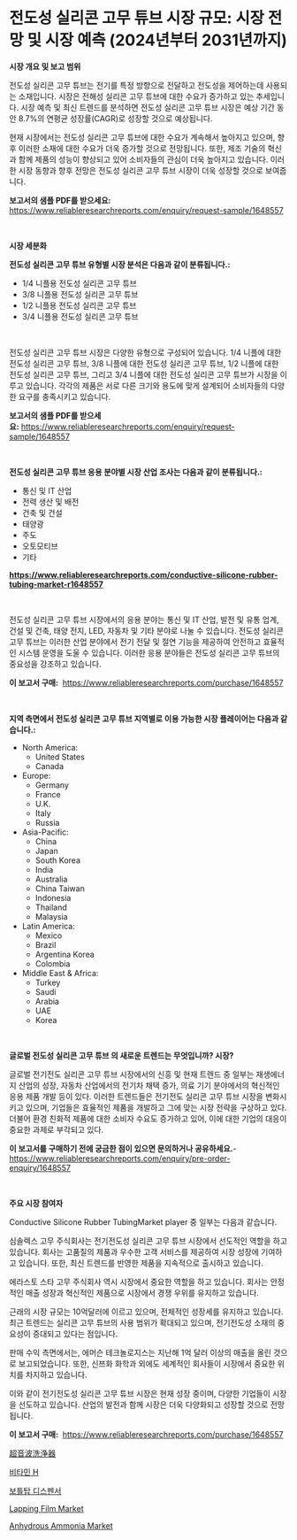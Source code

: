 <p><h1>전도성 실리콘 고무 튜브 시장 규모: 시장 전망 및 시장 예측 (2024년부터 2031년까지)</h1></p><p><strong>시장 개요 및 보고 범위</strong></p>
<p><p>전도성 실리콘 고무 튜브는 전기를 특정 방향으로 전달하고 전도성을 제어하는데 사용되는 소재입니다. 시장은 전해성 실리콘 고무 튜브에 대한 수요가 증가하고 있는 추세입니다. 시장 예측 및 최신 트렌드를 분석하면 전도성 실리콘 고무 튜브 시장은 예상 기간 동안 8.7%의 연평균 성장률(CAGR)로 성장할 것으로 예상됩니다.</p><p>현재 시장에서는 전도성 실리콘 고무 튜브에 대한 수요가 계속해서 높아지고 있으며, 향후 이러한 소재에 대한 수요가 더욱 증가할 것으로 전망됩니다. 또한, 제조 기술의 혁신과 함께 제품의 성능이 향상되고 있어 소비자들의 관심이 더욱 높아지고 있습니다. 이러한 시장 동향과 향후 전망은 전도성 실리콘 고무 튜브 시장이 더욱 성장할 것으로 보여줍니다.</p></p>
<p><strong>보고서의 샘플 PDF를 받으세요:</strong> <a href="https://www.reliableresearchreports.com/enquiry/request-sample/1648557">https://www.reliableresearchreports.com/enquiry/request-sample/1648557</a></p>
<p>&nbsp;</p>
<p><strong>시장 세분화</strong></p>
<p><strong>전도성 실리콘 고무 튜브 유형별 시장 분석은 다음과 같이 분류됩니다.:</strong></p>
<p><ul><li>1/4 니플용 전도성 실리콘 고무 튜브</li><li>3/8 니플용 전도성 실리콘 고무 튜브</li><li>1/2 니플용 전도성 실리콘 고무 튜브</li><li>3/4 니플용 전도성 실리콘 고무 튜브</li></ul></p>
<p>&nbsp;</p>
<p><p>전도성 실리콘 고무 튜브 시장은 다양한 유형으로 구성되어 있습니다. 1/4 니플에 대한 전도성 실리콘 고무 튜브, 3/8 니플에 대한 전도성 실리콘 고무 튜브, 1/2 니플에 대한 전도성 실리콘 고무 튜브, 그리고 3/4 니플에 대한 전도성 실리콘 고무 튜브가 시장을 이루고 있습니다. 각각의 제품은 서로 다른 크기와 용도에 맞게 설계되어 소비자들의 다양한 요구를 충족시키고 있습니다.</p></p>
<p><strong>보고서의 샘플 PDF를 받으세요:</strong>&nbsp;<a href="https://www.reliableresearchreports.com/enquiry/request-sample/1648557">https://www.reliableresearchreports.com/enquiry/request-sample/1648557</a></p>
<p>&nbsp;</p>
<p><strong> 전도성 실리콘 고무 튜브 응용 분야별 시장 산업 조사는 다음과 같이 분류됩니다.:</strong></p>
<p><ul><li>통신 및 IT 산업</li><li>전력 생산 및 배전</li><li>건축 및 건설</li><li>태양광</li><li>주도</li><li>오토모티브</li><li>기타</li></ul></p>
<p><strong><a href="https://www.reliableresearchreports.com/conductive-silicone-rubber-tubing-market-r1648557">https://www.reliableresearchreports.com/conductive-silicone-rubber-tubing-market-r1648557</a></strong></p>
<p>&nbsp;</p>
<p><p>전도성 실리콘 고무 튜브 시장에서의 응용 분야는 통신 및 IT 산업, 발전 및 유통 업계, 건설 및 건축, 태양 전지, LED, 자동차 및 기타 분야로 나눌 수 있습니다. 전도성 실리콘 고무 튜브는 이러한 산업 분야에서 전기 전달 및 절연 기능을 제공하여 안전하고 효율적인 시스템 운영을 도울 수 있습니다. 이러한 응용 분야들은 전도성 실리콘 고무 튜브의 중요성을 강조하고 있습니다.</p></p>
<p><strong>이 보고서 구매:</strong>&nbsp; <a href="https://www.reliableresearchreports.com/purchase/1648557">https://www.reliableresearchreports.com/purchase/1648557</a></p>
<p>&nbsp;</p>
<p><strong>지역 측면에서 전도성 실리콘 고무 튜브 지역별로 이용 가능한 시장 플레이어는 다음과 같습니다.:</strong></p>
<p><ul>
    <li>
        North America:
        <ul>
            <li>United States</li>
            <li>Canada</li>
        </ul>
    </li>
    <li>
        Europe:
        <ul>
            <li>Germany</li>
            <li>France</li>
            <li>U.K.</li>
            <li>Italy</li>
            <li>Russia</li>
        </ul>
    </li>
    <li>
        Asia-Pacific:
        <ul>
            <li>China</li>
            <li>Japan</li>
            <li>South Korea</li>
            <li>India</li>
            <li>Australia</li>
            <li>China Taiwan</li>
            <li>Indonesia</li>
            <li>Thailand</li>
            <li>Malaysia</li>
        </ul>
    </li>
    <li>
        Latin America:
        <ul>
            <li>Mexico</li>
            <li>Brazil</li>
            <li>Argentina Korea</li>
            <li>Colombia</li>
        </ul>
    </li>
    <li>
        Middle East & Africa:
        <ul>
            <li>Turkey</li>
            <li>Saudi</li>
            <li>Arabia</li>
            <li>UAE</li>
            <li>Korea</li>
        </ul>
    </li>
    </ul></p>
<p>&nbsp;</p>
<p><strong>글로벌 전도성 실리콘 고무 튜브 의 새로운 트렌드는 무엇입니까? 시장?</strong></p>
<p><p>글로벌 전기전도 실리콘 고무 튜브 시장에서의 신흥 및 현재 트렌드 중 일부는 재생에너지 산업의 성장, 자동차 산업에서의 전기차 채택 증가, 의료 기기 분야에서의 혁신적인 응용 제품 개발 등이 있다. 이러한 트렌드들은 전기전도 실리콘 고무 튜브 시장을 변화시키고 있으며, 기업들은 효율적인 제품을 개발하고 그에 맞는 시장 전략을 구상하고 있다. 더불어 환경 친화적 제품에 대한 소비자 수요도 증가하고 있어, 이에 대한 기업의 대응이 중요한 과제로 부각되고 있다.</p></p>
<p><strong>이 보고서를 구매하기 전에 궁금한 점이 있으면 문의하거나 공유하세요.</strong>- <a href="https://www.reliableresearchreports.com/enquiry/pre-order-enquiry/1648557">https://www.reliableresearchreports.com/enquiry/pre-order-enquiry/1648557</a></p>
<p>&nbsp;</p>
<p><strong>주요 시장 참여자</strong></p>
<p><p>Conductive Silicone Rubber TubingMarket player 중 일부는 다음과 같습니다.</p><p>심솔렉스 고무 주식회사는 전기전도성 실리콘 고무 튜브 시장에서 선도적인 역할을 하고 있습니다. 회사는 고품질의 제품과 우수한 고객 서비스를 제공하여 시장 성장에 기여하고 있습니다. 또한, 최신 트렌드를 반영한 제품을 지속적으로 출시하고 있습니다.</p><p>에라스토 스타 고무 주식회사 역시 시장에서 중요한 역할을 하고 있습니다. 회사는 안정적인 매출 성장과 혁신적인 제품으로 시장에서 경쟁 우위를 유지하고 있습니다.</p><p>근래의 시장 규모는 10억달러에 이르고 있으며, 전체적인 성장세를 유지하고 있습니다. 최근 트렌드는 실리콘 고무 튜브의 사용 범위가 확대되고 있으며, 전기전도성 소재의 중요성이 증대되고 있다는 점입니다.</p><p>판매 수익 측면에서는, 에머슨 테크놀로지스는 지난해 1억 달러 이상의 매출을 올린 것으로 보고되었습니다. 또한, 신쯔화 화학과 외에도 세계적인 회사들이 시장에서 중요한 위치를 차지하고 있습니다.</p><p>이와 같이 전기전도성 실리콘 고무 튜브 시장은 현재 성장 중이며, 다양한 기업들이 시장을 선도하고 있습니다. 산업의 발전과 함께 시장은 더욱 다양화되고 성장할 것으로 전망됩니다.</p></p>
<p><strong>이 보고서 구매:</strong>&nbsp;&nbsp;<a href="https://www.reliableresearchreports.com/purchase/1648557">https://www.reliableresearchreports.com/purchase/1648557</a></p>
<p><p><a href="https://github.com/cnnriuez22368/Market-Research-Report-List-1/blob/main/352745130881.md">超音波洗浄器</a></p><p><a href="https://medium.com/@goonfghyt6587/%EB%B9%84%ED%83%80%EB%AF%BC-h-%EC%8B%9C%EC%9E%A5-%EB%A9%94%ED%8A%B8%EB%A6%AD-%ED%95%B4%EB%8F%85-%EC%8B%9C%EC%9E%A5-%EC%A0%90%EC%9C%A0%EC%9C%A8-%ED%8A%B8%EB%A0%8C%EB%93%9C-%EB%B0%8F-%EC%84%B1%EC%9E%A5-%ED%8C%A8%ED%84%B4-91ef7171ef33">비타민 H</a></p><p><a href="https://medium.com/@christianlarkinus/%EB%B3%91%EB%9A%9C%EA%BB%91-%EB%B6%84%EC%A3%BC%EA%B8%B0-%EC%8B%9C%EC%9E%A5-%EC%84%B1%EA%B3%B5%EC%A0%81%EC%9D%B8-%EB%B9%84%EC%A6%88%EB%8B%88%EC%8A%A4-%EC%A0%84%EB%9E%B5%EC%9D%98-%EC%97%B4%EC%87%A0-2031%EB%85%84%EA%B9%8C%EC%A7%80-%EC%98%88%EC%B8%A1-d4d3ffc73ef6">보틀탑 디스펜서</a></p><p><a href="https://www.linkedin.com/pulse/lapping-film-market-size-growth-outlook-from-2024-2031-projecting-aoaxf?trackingId=Wh9IcH2N9o3S0Xr8BSC0eA%3D%3D">Lapping Film Market</a></p><p><a href="https://www.linkedin.com/pulse/decoding-anhydrous-ammonia-market-deep-dive-latest-trends-segmentation-0zqcf?trackingId=rW9CpFMqZqwFOKyKxNVI0g%3D%3D">Anhydrous Ammonia Market</a></p></p>